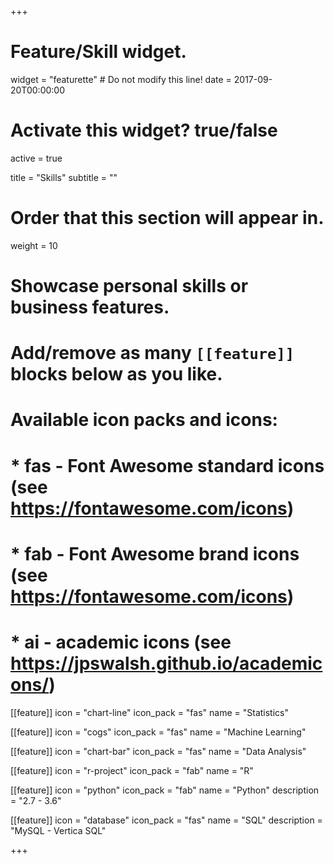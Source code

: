 +++
# Feature/Skill widget.
widget = "featurette"  # Do not modify this line!
date = 2017-09-20T00:00:00

# Activate this widget? true/false
active = true

title = "Skills"
subtitle = ""

# Order that this section will appear in.
weight = 10

# Showcase personal skills or business features.
# 
# Add/remove as many `[[feature]]` blocks below as you like.
# 
# Available icon packs and icons:
# * fas - Font Awesome standard icons (see https://fontawesome.com/icons)
# * fab - Font Awesome brand icons (see https://fontawesome.com/icons)
# * ai - academic icons (see https://jpswalsh.github.io/academicons/)
  
[[feature]]
  icon = "chart-line"
  icon_pack = "fas"
  name = "Statistics" 

[[feature]]
  icon = "cogs"
  icon_pack = "fas"
  name = "Machine Learning" 

[[feature]]
  icon = "chart-bar"
  icon_pack = "fas"
  name = "Data Analysis" 

[[feature]]
  icon = "r-project"
  icon_pack = "fab"
  name = "R"

[[feature]]
  icon = "python"
  icon_pack = "fab"
  name = "Python"
  description = "2.7 - 3.6"

[[feature]]
  icon = "database"
  icon_pack = "fas"
  name = "SQL"
  description = "MySQL - Vertica SQL" 

+++
